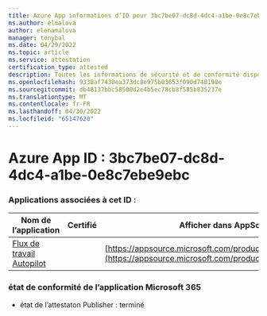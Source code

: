 ```yaml
---
title: Azure App informations d’ID pour 3bc7be07-dc8d-4dc4-a1be-0e8c7ebe9ebc
ms.author: elmalova
author: elenamalova
manager: tonybal
ms.date: 04/29/2022
ms.topic: article
ms.service: attestation
certification_type: attested
description: Toutes les informations de sécurité et de conformité disponibles pour 3bc7be07-dc8d-4dc4-a1be-0e8c7ebe9ebc.
ms.openlocfilehash: 9338af7430ea373dc8e975b03653f090d748198e
ms.sourcegitcommit: db48137bbc58500d2e4b5ec78cb8f585b835237e
ms.translationtype: MT
ms.contentlocale: fr-FR
ms.lasthandoff: 04/30/2022
ms.locfileid: "65147620"
---
```

# <a name="azure-app-id-3bc7be07-dc8d-4dc4-a1be-0e8c7ebe9ebc"></a>Azure App ID : 3bc7be07-dc8d-4dc4-a1be-0e8c7ebe9ebc


### <a name="apps-associated-with-this-id"></a>Applications associées à cet ID :
| **Nom de l’application** | **Certifié** | **Afficher dans AppSource** |
|--------------|---------------|-----------------------|
| [Flux de travail Autopilot](../forward/WA200003745.md) |  | [https://appsource.microsoft.com/product/office/WA200003745](https://appsource.microsoft.com/product/office/WA200003745) |

### <a name="microsoft-365-app-compliance-status"></a>état de conformité de l’application Microsoft 365
- état de l’attestaton Publisher : terminé
